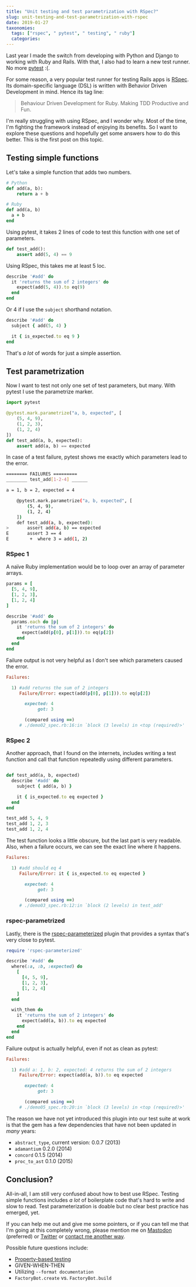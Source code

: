 ```yaml
---
title: "Unit testing and test parametrization with RSpec?"
slug: unit-testing-and-test-parametrization-with-rspec
date: 2019-01-27
taxonomies:
  tags: ["rspec", " pytest", " testing", " ruby"]
  categories: 
---
```



Last year I made the switch from developing with Python and Django to working with Ruby and Rails. With that, I also had to learn a new test runner. No more [pytest](https://docs.pytest.org/en/latest/) :(.

For some reason, a very popular test runner for testing Rails apps is [RSpec](https://rspec.info/). Its domain-specific language (DSL) is written with Behavior Driven Development in mind. Hence its tag line:

> Behaviour Driven Development for Ruby.
> Making TDD Productive and Fun.

I'm really struggling with using RSpec, and I wonder why. Most of the time, I'm fighting the framework instead of enjoying its benefits. So I want to explore these questions and hopefully get some answers how to do this better. This is the first post on this topic.

## Testing simple functions

Let's take a simple function that adds two numbers. 

```python
# Python
def add(a, b):
    return a + b
```

```ruby
# Ruby
def add(a, b)
  a + b
end
```

Using pytest, it takes 2 lines of code to test this function with one set of parameters.

```python
def test_add():
    assert add(5, 4) == 9
```

Using RSpec, this takes me at least 5 loc.

```ruby
describe '#add' do
  it 'returns the sum of 2 integers' do
    expect(add(5, 4)).to eq(9)
  end
end
```

Or 4 if I use the `subject` shorthand notation.

```ruby
describe '#add' do
  subject { add(5, 4) }

  it { is_expected.to eq 9 }
end
```

That's *a lot* of words for just a simple assertion.

## Test parametrization

Now I want to test not only one set of test parameters, but many. With pytest I use the parametrize marker.

```python
import pytest

@pytest.mark.parametrize("a, b, expected", [
    (5, 4, 9),
    (1, 2, 3),
    (1, 2, 4)
])
def test_add(a, b, expected):
    assert add(a, b) == expected
```

In case of a test failure, pytest shows me exactly which parameters lead to the error.

```bash
======== FAILURES =========
________ test_add[1-2-4] ______

a = 1, b = 2, expected = 4

    @pytest.mark.parametrize("a, b, expected", [
        (5, 4, 9),
        (1, 2, 4)
    ])
    def test_add(a, b, expected):
>       assert add(a, b) == expected
E       assert 3 == 4
E        +  where 3 = add(1, 2)
```

### RSpec 1

A naïve Ruby implementation would be to loop over an array of parameter arrays.

```ruby
params = [
  [5, 4, 9],
  [1, 2, 3],
  [1, 2, 4]
]

describe '#add' do
  params.each do |p|
    it 'returns the sum of 2 integers' do
      expect(add(p[0], p[1])).to eq(p[2])
    end
  end
end
```

Failure output is not very helpful as I don't see which parameters caused the error.

```ruby
Failures:

  1) #add returns the sum of 2 integers
     Failure/Error: expect(add(p[0], p[1])).to eq(p[2])

       expected: 4
            got: 3

       (compared using ==)
     # ./demo02_spec.rb:16:in `block (3 levels) in <top (required)>'
```

### RSpec 2

Another approach, that I found on the internets, includes writing a test function and call that function repeatedly using different parameters.

```ruby

def test_add(a, b, expected)
  describe '#add' do
    subject { add(a, b) }

    it { is_expected.to eq expected }
  end
end

test_add 5, 4, 9
test_add 1, 2, 3
test_add 1, 2, 4
```

The test function looks a little obscure, but the last part is very readable. Also, when a failure occurs, we can see the exact line where it happens.

```ruby
Failures:

  1) #add should eq 4
     Failure/Error: it { is_expected.to eq expected }

       expected: 4
            got: 3

       (compared using ==)
     # ./demo03_spec.rb:12:in `block (2 levels) in test_add'
```


### rspec-parametrized

Lastly, there is the [rspec-parameterized](https://github.com/tomykaira/rspec-parameterized) plugin that provides a syntax that's very close to pytest.

```ruby
require 'rspec-parameterized'

describe '#add' do
  where(:a, :b, :expected) do
    [
      [4, 5, 9],
      [1, 2, 3],
      [1, 2, 4]
    ]
  end

  with_them do
    it 'returns the sum of 2 integers' do
      expect(add(a, b)).to eq expected
    end
  end
end
```

Failure output is actually helpful, even if not as clean as pytest:

```ruby
Failures:

  1) #add a: 1, b: 2, expected: 4 returns the sum of 2 integers
     Failure/Error: expect(add(a, b)).to eq expected

       expected: 4
            got: 3

       (compared using ==)
     # ./demo05_spec.rb:20:in `block (3 levels) in <top (required)>'
```

The reason we have not yet introduced this plugin into our test suite at work is that the gem has a few dependencies that have not been updated in *many* years:

- `abstract_type`, current version: 0.0.7 (2013)
- `adamantium` 0.2.0 (2014)
- `concord` 0.1.5 (2014)
- `proc_to_ast` 0.1.0 (2015)


## Conclusion?
All-in-all, I am still very confused about how to best use RSpec. Testing simple functions includes *a lot* of boilerplate code that's hard to write and slow to read. Test parameterization is doable but no clear best practice has emerged, yet.

If you can help me out and give me some pointers, or if you can tell me that I'm going at this completely wrong, please mention me on [Mastodon](https://chaos.social/@flowfx/) (preferred) or [Twitter](https://twitter.com/flowfx_) or [contact me another way](/contact).

Possible future questions include:

- [Property-based testing](https://hypothesis.works/articles/what-is-property-based-testing/)
- GIVEN-WHEN-THEN
- Utilizing `--format documentation`
- `FactoryBot.create` vs. `FactoryBot.build`
